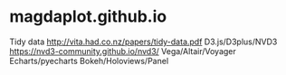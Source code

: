 # magdaplot.github.io
Tidy data http://vita.had.co.nz/papers/tidy-data.pdf
D3.js/D3plus/NVD3 https://nvd3-community.github.io/nvd3/
Vega/Altair/Voyager
Echarts/pyecharts
Bokeh/Holoviews/Panel
